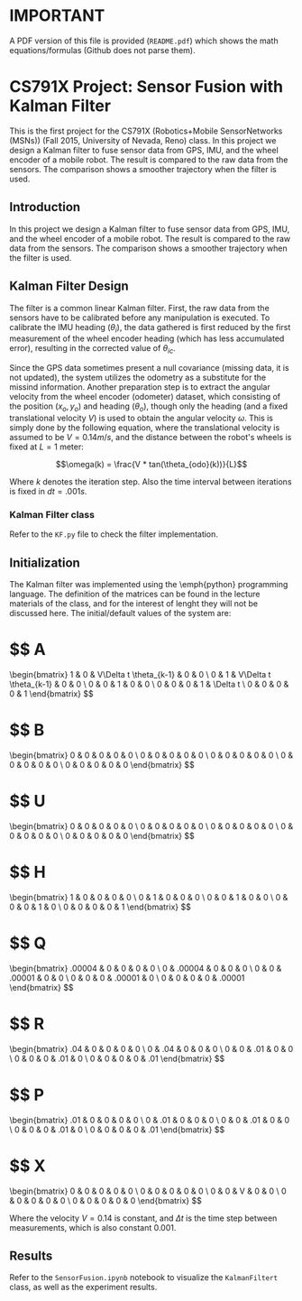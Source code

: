 # IMPORTANT
A PDF version of this file is provided (`README.pdf`) which shows the math equations/formulas (Github does not parse them).

# CS791X Project: Sensor Fusion with Kalman Filter
This is the first project for the CS791X (Robotics+Mobile SensorNetworks (MSNs)) (Fall 2015, University of Nevada, Reno) class. In this project we design a Kalman filter to fuse sensor data from GPS, IMU, and the wheel encoder of a mobile robot. The result is compared to the raw data from the sensors. The comparison shows a smoother trajectory when the filter is used.

## Introduction
In this project we design a Kalman filter to fuse sensor data from GPS, IMU, and the wheel encoder of a mobile robot. The result is compared to the raw data from the sensors. The comparison shows a smoother trajectory when the filter is used.

## Kalman Filter Design
The filter is a common linear Kalman filter. First, the raw data from the sensors have to be calibrated before any manipulation is executed. To calibrate the IMU heading ($\theta_{i}$), the data gathered is first reduced by the first measurement of the wheel encoder heading (which has less accumulated error), resulting in the corrected value of $\theta_{ic}$.

Since the GPS data sometimes present a null covariance (missing data, it is not updated), the system utilizes the odometry as a substitute for the missind information.
Another preparation step is to extract the angular velocity from the wheel encoder (odometer) dataset, which consisting of the position ($x_{o},y_{o}$) and heading ($\theta_{o}$), though only the heading (and a fixed translational velocity $V$) is used to obtain the angular velocity $\omega$.
This is simply done by the following equation, where the translational velocity is assumed to be $V = 0.14m/s$, and the distance between the robot's wheels is fixed at $L = 1$ meter:

$$\omega(k) = \frac{V * tan(\theta_{odo}(k))}{L}$$

Where $k$ denotes the iteration step.
Also the time interval between iterations is fixed in $dt = .001s$.

### Kalman Filter class

Refer to the `KF.py` file to check the filter implementation.

## Initialization
The Kalman filter was implemented using the \emph{python} programming language. The definition of the matrices can be found in the lecture materials of the class, and for the interest of lenght they will not be discussed here. The initial/default values of the system are:

$$
A
=
\begin{bmatrix}
1 & 0 & V\Delta t \theta_{k-1} & 0 & 0 \\
0 & 1 & V\Delta t \theta_{k-1} & 0 & 0 \\
0 & 0 & 1 & 0 & 0 \\
0 & 0 & 0 & 1 & \Delta t \\
0 & 0 & 0 & 0 & 1
\end{bmatrix}
$$

$$
B
=
\begin{bmatrix}
0 & 0 & 0 & 0 & 0 \\
0 & 0 & 0 & 0 & 0 \\
0 & 0 & 0 & 0 & 0 \\
0 & 0 & 0 & 0 & 0 \\
0 & 0 & 0 & 0 & 0
\end{bmatrix}
$$

$$
U
=
\begin{bmatrix}
0 & 0 & 0 & 0 & 0 \\
0 & 0 & 0 & 0 & 0 \\
0 & 0 & 0 & 0 & 0 \\
0 & 0 & 0 & 0 & 0 \\
0 & 0 & 0 & 0 & 0
\end{bmatrix}
$$

$$
H
=
\begin{bmatrix}
1 & 0 & 0 & 0 & 0 \\
0 & 1 & 0 & 0 & 0 \\
0 & 0 & 1 & 0 & 0 \\
0 & 0 & 0 & 1 & 0 \\
0 & 0 & 0 & 0 & 1
\end{bmatrix}
$$

$$
Q
=
\begin{bmatrix}
.00004 & 0 & 0 & 0 & 0 \\
0 & .00004 & 0 & 0 & 0 \\
0 & 0 & .00001 & 0 & 0 \\
0 & 0 & 0 & .00001 & 0 \\
0 & 0 & 0 & 0 & .00001
\end{bmatrix}
$$

$$
R
=
\begin{bmatrix}
.04 & 0 & 0 & 0 & 0 \\
0 & .04 & 0 & 0 & 0 \\
0 & 0 & .01 & 0 & 0 \\
0 & 0 & 0 & .01 & 0 \\
0 & 0 & 0 & 0 & .01
\end{bmatrix}
$$

$$
P
=
\begin{bmatrix}
.01 & 0 & 0 & 0 & 0 \\
0 & .01 & 0 & 0 & 0 \\
0 & 0 & .01 & 0 & 0 \\
0 & 0 & 0 & .01 & 0 \\
0 & 0 & 0 & 0 & .01
\end{bmatrix}
$$

$$
X
=
\begin{bmatrix}
0 & 0 & 0 & 0 & 0 \\
0 & 0 & 0 & 0 & 0 \\
0 & 0 & V & 0 & 0 \\
0 & 0 & 0 & 0 & 0 \\
0 & 0 & 0 & 0 & 0
\end{bmatrix}
$$

Where the velocity $V=0.14$ is constant, and $\Delta t$ is the time step between measurements, which is also constant $0.001$.

## Results

Refer to the `SensorFusion.ipynb` notebook to visualize the `KalmanFiltert` class, as well as the experiment results.